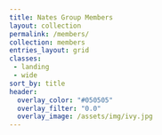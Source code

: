 ```yaml
---
title: Nates Group Members
layout: collection
permalink: /members/
collection: members
entries_layout: grid
classes:
 - landing
 - wide
sort_by: title
header:
  overlay_color: "#050505"
  overlay_filter: "0.0"
  overlay_image: /assets/img/ivy.jpg
---
```


